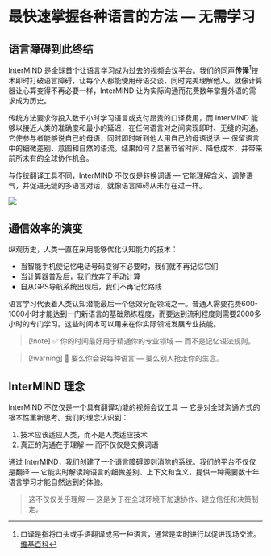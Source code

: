 # 最快速掌握各种语言的方法 — 无需学习

## 语言障碍到此终结

InterMIND 是全球首个让语言学习成为过去的视频会议平台。我们的同声**传译**[^1]技术即时打破语言障碍，让每个人都能使用母语交谈，同时完美理解他人。就像计算器让心算变得不再必要一样，InterMIND 让为实际沟通而花费数年掌握外语的需求成为历史。

传统方法要求你投入数千小时学习语言或支付昂贵的口译费用，而 InterMIND 能够以接近人类的准确度和最小的延迟，在任何语言对之间实现即时、无缝的沟通。它使参与者能够说自己的母语，同时即时听到他人用自己的母语说话 — 保留语言中的细微差别、意图和自然的语流。结果如何？显著节省时间、降低成本，并带来前所未有的全球协作机会。

与传统翻译工具不同，InterMIND 不仅仅是转换词语 — 它能理解含义、调整语气，并促进无缝的多语言对话，就像语言障碍从未存在过一样。

[^1]: 口译是指将口头或手语翻译成另一种语言，通常是实时进行以促进现场交流。[维基百科](https://en.wikipedia.org/wiki/Language_interpretation)

![](/1d.png)

## 通信效率的演变

纵观历史，人类一直在采用能够优化认知能力的技术：

- 当智能手机使记忆电话号码变得不必要时，我们就不再记忆它们
- 当计算器普及后，我们放弃了手动计算
- 自从GPS导航系统出现后，我们不再记忆路线

语言学习代表着人类认知潜能最后一个低效分配领域之一。普通人需要花费600-1000小时才能达到一门新语言的基础熟练程度，而要达到流利程度则需要2000多小时的专门学习。这些时间本可以用来在你实际领域发展专业技能。

> [!note] ✅ 你的时间最好用于精通你的专业领域 — 而不是记忆语法规则。

> [!warning] 🛑 要么你会说每种语言 — 要么别人抢走你的生意。

## InterMIND 理念

InterMIND 不仅仅是一个具有翻译功能的视频会议工具 — 它是对全球沟通方式的根本性重新思考。我们的理念认识到：

1. 技术应该适应人类，而不是人类适应技术
2. 真正的沟通在于理解 — 而不仅仅是交换词语

通过 InterMIND，我们创建了一个语言障碍即刻消除的系统。我们的平台不仅仅是翻译 — 它能实时解读跨语言的细微差别、上下文和含义，提供一种需要数十年语言学习才能自然达到的体验。

> 这不仅仅关乎理解 — 这是关于在全球环境下加速协作、建立信任和决策制定。
